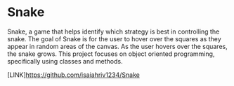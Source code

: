 # Snake
Snake, a game that helps identify which strategy is best in controlling the snake. The goal of Snake is for the user to hover over the squares as they appear in random areas of the canvas. As the user hovers over the squares, the snake grows. This project focuses on object oriented programming, specifically using classes and methods.

[LINK]https://github.com/isaiahriv1234/Snake